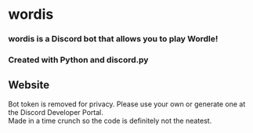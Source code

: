 # wordis
### wordis is a Discord bot that allows you to play Wordle!
### Created with Python and discord.py

## Website

Bot token is removed for privacy. Please use your own or generate one at the Discord Developer Portal.\
Made in a time crunch so the code is definitely not the neatest.
